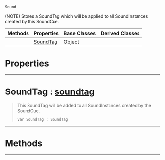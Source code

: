  `Sound`

(NOTE) Stores a SoundTag which will be applied to all SoundInstances created by this SoundCue.

|Methods|Properties|Base Classes|Derived Classes|
|---|---|---|---|
| |[ SoundTag](https://github.com/ZilchEngine/ZilchDocs/blob/master/code_reference/class_reference/soundtagentry.md#soundtag-zilch-engine-doc)|Object| |


 #  Properties


---  
 #  SoundTag : [soundtag](https://github.com/ZilchEngine/ZilchDocs/blob/master/code_reference/class_reference/soundtag.md)

> This SoundTag will be added to all SoundInstances created by the SoundCue.
> ``` lang=cpp, name=Nada
> var SoundTag : SoundTag


---  
 #  Methods


---  
 

 